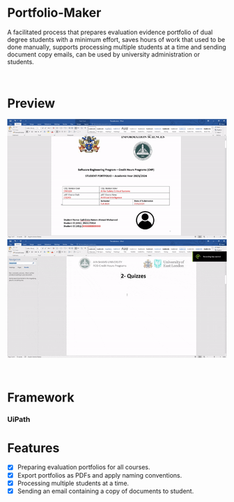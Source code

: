# Portfolio-Maker
A facilitated process that prepares evaluation evidence portfolio of dual degree students with a minimum effort, saves hours of work that used to be done manually, supports processing multiple students at a time and sending document copy emails, can be used by university administration or students.

<br>

# Preview
![](https://github.com/Hobafizo/Portfolio-Maker/blob/main/resources/preview_1.gif)
![](https://github.com/Hobafizo/Portfolio-Maker/blob/main/resources/preview_2.gif)

<br>

# Framework
### UiPath


# Features
- [x] Preparing evaluation portfolios for all courses.
- [x] Export portfolios as PDFs and apply naming conventions.
- [x] Processing multiple students at a time.
- [x] Sending an email containing a copy of documents to student.
